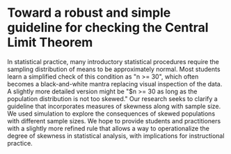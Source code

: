 # Toward a robust and simple guideline for checking the Central Limit Theorem
  In statistical practice, many introductory statistical procedures require
  the sampling distribution
  of means to be approximately normal. Most students learn a simplified check
  of this condition as "n >= 30", which often becomes a black-and-white mantra
  replacing visual inspection of the data. A slightly more detailed version
  might be "$n >= 30 as long as the population distribution is not too skewed."
  Our research seeks to clarify a guideline that incorporates measures of skewness
  along with sample size. We used simulation to explore the consequences of
  skewed populations with different sample sizes. We hope to provide students and
  practitioners with a slightly more refined rule that allows a way to operationalize
  the degree of skewness in statistical analysis, with implications for instructional
  practice.
